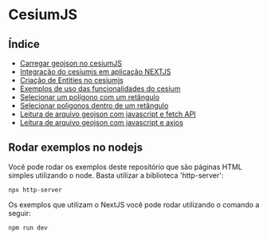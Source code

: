 # CesiumJS

## Índice

- [Carregar geojson no cesiumJS](https://github.com/Dirack/Estudos/tree/master/cesiumjs/hello_world#carregar-geojson-no-cesiumjs)
- [Integração do cesiumjs em aplicação NEXTJS](https://github.com/Dirack/Estudos/tree/master/cesiumjs/meuteste#integra%C3%A7%C3%A3o-do-cesiumjs-em-aplica%C3%A7%C3%A3o-nextjs)
- [Criação de Entities no cesiumjs](https://github.com/Dirack/Estudos/tree/master/cesiumjs/entities#entities)
- [Exemplos de uso das funcionalidades do cesium](https://github.com/Dirack/Estudos/tree/master/cesiumjs/examples#exemplos-de-uso-das-funcionalidades-do-cesium)
- [Selecionar um polígono com um retângulo](https://github.com/Dirack/Estudos/tree/master/cesiumjs/draw_rectangle#selecionar-um-pol%C3%ADgono-com-um-ret%C3%A2ngulo)
- [Selecionar poligonos dentro de um retângulo](https://github.com/Dirack/Estudos/tree/master/cesiumjs/draw_rectangle_several#selecionar-poligonos-dentro-de-um-ret%C3%A2ngulo)
- [Leitura de arquivo geojson com javascript e fetch API](https://github.com/Dirack/Estudos/tree/master/cesiumjs/read_geojson_js#leitura-de-arquivo-geojson-com-javascript-e-fetch-api)
- [Leitura de arquivo geojson com javascript e axios](https://github.com/Dirack/Estudos/tree/master/cesiumjs/read_geojson_axios#leitura-de-arquivo-geojson-com-javascript-e-axios)
  
## Rodar exemplos no nodejs

Você pode rodar os exemplos deste repositório que são páginas HTML simples utilizando o node. Basta utilizar a biblioteca 'http-server':

```
npx http-server
```

Os exemplos que utilizam o NextJS você pode rodar utilizando o comando a seguir:

```
npm run dev
```
